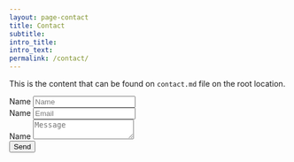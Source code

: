 ```yaml
---
layout: page-contact
title: Contact
subtitle:
intro_title:
intro_text:
permalink: /contact/
---
```


This is the content that can be found on `contact.md` file on the root location.

<form>
  <div class="form-group">
    <label for="form-name" class="sr-only">Name</label>
    <input class="form-control" id="form-name" name="form-name" placeholder="Name" />
  </div>
  <div class="form-group">
    <label for="form-email" class="sr-only">Name</label>
    <input class="form-control" id="form-email" name="form-email" placeholder="Email" />
  </div>
  <div class="form-group">
    <label for="form-message" class="sr-only">Name</label>
    <textarea class="form-control" id="form-message" name="form-message" placeholder="Message"></textarea>
  </div>
  <div class="form-group">
    <button class="form-control">Send</button>
  </div>
</form>
